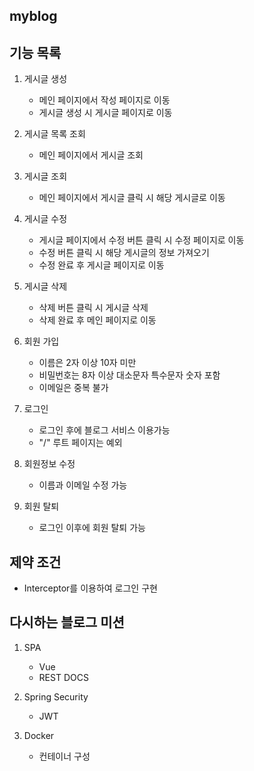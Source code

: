 ## myblog

## 기능 목록
1. 게시글 생성
   + 메인 페이지에서 작성 페이지로 이동
   + 게시글 생성 시 게시글 페이지로 이동
2. 게시글 목록 조회
   + 메인 페이지에서 게시글 조회
3. 게시글 조회
   + 메인 페이지에서 게시글 클릭 시 해당 게시글로 이동
4. 게시글 수정
   + 게시글 페이지에서 수정 버튼 클릭 시 수정 페이지로 이동
   + 수정 버튼 클릭 시 해당 게시글의 정보 가져오기
   + 수정 완료 후 게시글 페이지로 이동
5. 게시글 삭제
   + 삭제 버튼 클릭 시 게시글 삭제
   + 삭제 완료 후 메인 페이지로 이동
    
6. 회원 가입
   + 이름은 2자 이상 10자 미만
   + 비밀번호는 8자 이상 대소문자 특수문자 숫자 포함
   + 이메일은 중복 불가
7. 로그인
   + 로그인 후에 블로그 서비스 이용가능
   + "/" 루트 페이지는 예외
8. 회원정보 수정
   + 이름과 이메일 수정 가능
9. 회원 탈퇴
   + 로그인 이후에 회원 탈퇴 가능

## 제약 조건
+ Interceptor를 이용하여 로그인 구현

## 다시하는 블로그 미션

1. SPA
    - Vue
    - REST DOCS

2. Spring Security
    - JWT

3. Docker
    - 컨테이너 구성